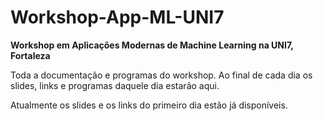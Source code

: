 # Workshop-App-ML-UNI7

**Workshop em Aplicações Modernas de Machine Learning na UNI7, Fortaleza** 

Toda a documentação e programas do workshop. Ao final de cada dia os slides, links e programas daquele dia estarão aqui.

Atualmente os slides e os links do primeiro dia estão já disponíveis.



